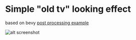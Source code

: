 # Simple "old tv" looking effect
based on bevy [post processing example](https://github.com/bevyengine/bevy/blob/main/examples/shader/post_processing.rs)

![alt screenshot](/screenshot.png)

